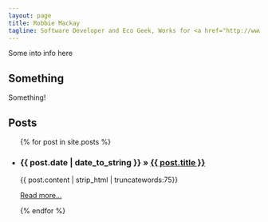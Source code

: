 ```yaml
---
layout: page
title: Robbie Mackay
tagline: Software Developer and Eco Geek, Works for <a href="http://www.ushahidi.com">Ushahidi</a>.
---
```


Some into info here

## Something

Something!

## Posts

<ul class="posts">
  {% for post in site.posts %}
    <li>
      <h3><span>{{ post.date | date_to_string }}</span> &raquo; <a href="{{ BASE_PATH }}{{ post.url }}">{{ post.title }}</a></h3>
      {{ post.content | strip_html | truncatewords:75}}
      <p><a href="{{ post.url }}">Read more...</a></p>
    </li>
  {% endfor %}
</ul>

